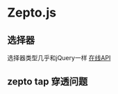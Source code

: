 # Zepto.js
## 选择器
选择器类型几乎和jQuery一样
[在线API](http://www.css88.com/doc/zeptojs_api/#core)

## zepto tap 穿透问题
